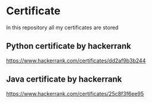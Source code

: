 # Certificate
In this repository all my certificates are stored
## Python certificate by hackerrank
https://www.hackerrank.com/certificates/dd2af9b3b244 
## Java certificate by hackerrank
https://www.hackerrank.com/certificates/25c8f3f6ee95
